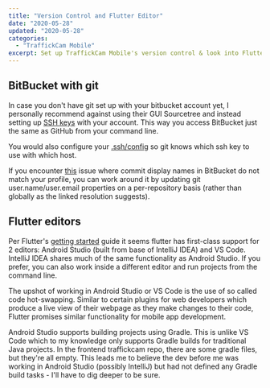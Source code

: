 ```yaml
---
title: "Version Control and Flutter Editor"
date: "2020-05-28"
updated: "2020-05-28"
categories: 
  - "TraffickCam Mobile"
excerpt: Set up TraffickCam Mobile's version control & look into Flutter editor features.
---
```


## BitBucket with git

In case you don't have git set up with your bitbucket account yet, I personally recommend against using their GUI Sourcetree and instead setting up [SSH keys](https://help.github.com/en/github/authenticating-to-github/connecting-to-github-with-ssh) with your account. This way you access BitBucket just the same as GitHub from your command line.

You would also configure your [.ssh/config](https://stackoverflow.com/questions/2419566/best-way-to-use-multiple-ssh-private-keys-on-one-client?rq=1) so git knows which ssh key to use with which host.

If you encounter [this](https://confluence.atlassian.com/bitbucketserverkb/commit-in-bitbucket-server-shows-a-different-username-than-the-one-that-pushes-the-code-779171816.html) issue where commit display names in BitBucket do not match your profile, you can work around it by updating git user.name/user.email properties on a per-repository basis (rather than globally as the linked resolution suggests).


## Flutter editors

Per Flutter's [getting started](https://flutter.dev/docs/get-started/install) guide it seems flutter has first-class support for 2 editors: Android Studio (built from base of IntelliJ IDEA) and VS Code. IntelliJ IDEA shares much of the same functionality as Android Studio. If you prefer, you can also work inside a different editor and run projects from the command line.

The upshot of working in Android Studio or VS Code is the use of so called code hot-swapping. Similar to certain plugins for web developers which produce a live view of their webpage as they make changes to their code, Flutter promises similar functionality for mobile app development.

Android Studio supports building projects using Gradle. This is unlike VS Code which to my knowledge only supports Gradle builds for traditional Java projects. In the frontend traffickcam repo, there are some gradle files, but they're all empty. This leads me to believe the dev before me was working in Android Studio (possibly IntelliJ) but had not defined any Gradle build tasks - I'll have to dig deeper to be sure.
